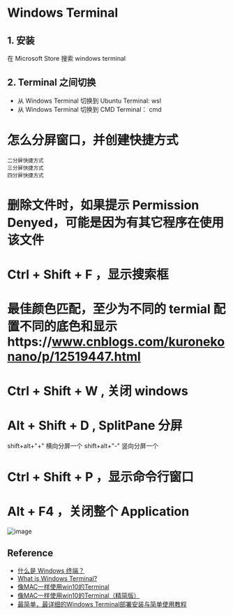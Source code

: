 # Windows Terminal

## 1. 安装
在 Microsoft Store 搜索 windows terminal


## 2. Terminal 之间切换
- 从 Windows Terminal 切换到 Ubuntu Terminal: wsl
- 从 Windows Terminal 切换到 CMD Terminal： cmd

# 怎么分屏窗口，并创建快捷方式
	二分屏快捷方式
	三分屏快捷方式
	四分屏快捷方式
# 删除文件时，如果提示 Permission Denyed，可能是因为有其它程序在使用该文件

#  Ctrl + Shift + F ，显示搜索框 

	

# 最佳颜色匹配，至少为不同的 termial 配置不同的底色和显示https://www.cnblogs.com/kuronekonano/p/12519447.html

# Ctrl + Shift + W , 关闭 windows

# Alt + Shift + D , SplitPane 分屏
shift+alt+"+" 横向分屏一个
shift+alt+"-" 竖向分屏一个

# Ctrl + Shift + P ，显示命令行窗口
# Alt + F4 ，关闭整个 Application
![image](https://user-images.githubusercontent.com/7236807/170850976-b1bfd5ad-c978-4f16-8fd2-c9bb6ffa8726.png)

## Reference
- [什么是 Windows 终端？](https://docs.microsoft.com/zh-cn/windows/terminal/)
- [What is Windows Terminal?](https://docs.microsoft.com/en-us/windows/terminal/)
- [像MAC一样使用win10的Terminal](https://www.jianshu.com/p/4b2b7074d9e2)
- [像MAC一样使用win10的Terminal（精简版）](https://www.jianshu.com/p/a611d351251b)
- [最简单，最详细的Windows Terminal部署安装与简单使用教程](https://haokan.baidu.com/v?vid=8041035553118070239&pd=bjh&fr=bjhauthor&type=video)

